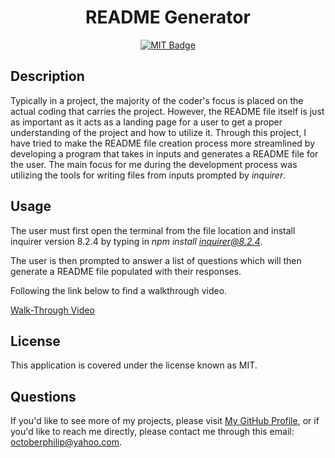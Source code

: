 <div align="center">

  # README Generator 

  [![MIT Badge](https://img.shields.io/badge/MIT-blue.svg)](https://opensource.org/licenses/MIT)

</div>

  ## Description  

  Typically in a project, the majority of the coder's focus is placed on the actual coding that carries the project. However, the README file itself is just as important as it acts as a landing page for a user to get a proper understanding of the project and how to utilize it. Through this project, I have tried to make the README file creation process more streamlined by developing a program that takes in inputs and generates a README file for the user. The main focus for me during the development process was utilizing the tools for writing files from inputs prompted by *inquirer*.
  
  ## Usage  
  
  The user must first open the terminal from the file location and install inquirer version 8.2.4 by typing in *npm install inquirer@8.2.4*.

  The user is then prompted to answer a list of questions which will then generate a README file populated with their responses.

  Following the link below to find a walkthrough video.
  
  [Walk-Through Video](https://drive.google.com/file/d/1ryMGIX_h0fQkrAyq7hk5Yzkiv3B_3-JI/view)
  

  ## License  
  
  This application is covered under the license known as MIT.  
  
  ## Questions  
  
  If you'd like to see more of my projects, please visit [My GitHub Profile](https://github.com/geovko), or if you'd like to reach me directly, please contact me through this email: octoberphilip@yahoo.com.  
  
  